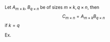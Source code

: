 Let $A_{m\times k}$, $B_{q\times n}$ be of sizes $m\times k, q\times n$, then
$$C_{m\times n} = A_{m\times k}B_{q\times n}$$
if $k = q$

Ex.
